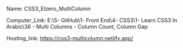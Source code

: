 
Name: CSS3_Elzero_MultiColumn

Computer_Link: E:\5- GitHub\1- Front End\4- CSS3\1- Learn CSS3 In Arabic\36 - Multi Columns - Column Count, Column Gap

Hosting_link: https://css3-multicolumn.netlify.app/

